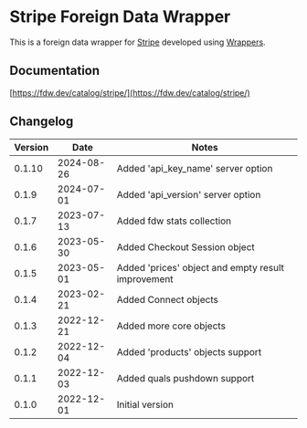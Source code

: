 # Stripe Foreign Data Wrapper

This is a foreign data wrapper for [Stripe](https://stripe.com/) developed using [Wrappers](https://github.com/supabase/wrappers).

## Documentation

[https://fdw.dev/catalog/stripe/](https://fdw.dev/catalog/stripe/)

## Changelog

| Version | Date       | Notes                                                |
| ------- | ---------- | ---------------------------------------------------- |
| 0.1.10  | 2024-08-26 | Added 'api_key_name' server option                   |
| 0.1.9   | 2024-07-01 | Added 'api_version' server option                    |
| 0.1.7   | 2023-07-13 | Added fdw stats collection                           |
| 0.1.6   | 2023-05-30 | Added Checkout Session object                        |
| 0.1.5   | 2023-05-01 | Added 'prices' object and empty result improvement   |
| 0.1.4   | 2023-02-21 | Added Connect objects                                |
| 0.1.3   | 2022-12-21 | Added more core objects                              |
| 0.1.2   | 2022-12-04 | Added 'products' objects support                     |
| 0.1.1   | 2022-12-03 | Added quals pushdown support                         |
| 0.1.0   | 2022-12-01 | Initial version                                      |
